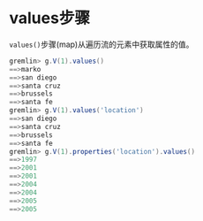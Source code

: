 # values步骤

`values()`步骤(map)从遍历流的元素中获取属性的值。

```groovy
gremlin> g.V(1).values()
==>marko
==>san diego
==>santa cruz
==>brussels
==>santa fe
gremlin> g.V(1).values('location')
==>san diego
==>santa cruz
==>brussels
==>santa fe
gremlin> g.V(1).properties('location').values()
==>1997
==>2001
==>2001
==>2004
==>2004
==>2005
==>2005
```

